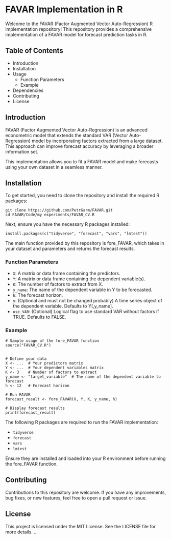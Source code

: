 # FAVAR Implementation in R

Welcome to the FAVAR (Factor Augmented Vector Auto-Regression) R implementation repository! This repository provides a comprehensive implementation of a FAVAR model for forecast prediction tasks in R.

## Table of Contents

- Introduction
- Installation
- Usage
  - Function Parameters
  - Example
- Dependencies
- Contributing
- License

## Introduction

FAVAR (Factor Augmented Vector Auto-Regression) is an advanced econometric model that extends the standard VAR (Vector Auto-Regression) model by incorporating factors extracted from a large dataset. This approach can improve forecast accuracy by leveraging a broader information set.

This implementation allows you to fit a FAVAR model and make forecasts using your own dataset in a seamless manner. 

## Installation

To get started, you need to clone the repository and install the required R packages:

```{r, engine='bash', count_lines}
git clone https://github.com/PetrGarm/FAVAR.git
cd FAVAR/Code/my experiments/FAVAR_CV.R
```

Next, ensure you have the necessary R packages installed:

```{r, engine='R', count_lines}
install.packages(c("tidyverse", "forecast", "vars", "lmtest"))
````

The main function provided by this repository is fore_FAVAR, which takes in your dataset and parameters and returns the forecast results.

### Function Parameters

- `X`: A matrix or data frame containing the predictors.
- `Y`: A matrix or data frame containing the dependent variable(s).
- `K`: The number of factors to extract from X.
- `y_name`: The name of the dependent variable in Y to be forecasted.
- `h`: The forecast horizon.
- `y`: (Optional and must not be changed probably) A time series object of the dependent variable. Defaults to Y[,y_name].
- `use_VAR`: (Optional) Logical flag to use standard VAR without factors if TRUE. Defaults to FALSE.

### Example

```{r, engine='R', count_lines}
# Sample usage of the fore_FAVAR function
source("FAVAR_CV.R")


# Define your data
X <- ...  # Your predictors matrix
Y <- ...  # Your dependent variables matrix
K <- 3    # Number of factors to extract
y_name <- "target_variable"  # The name of the dependent variable to forecast
h <- 12   # Forecast horizon

# Run FAVAR
forecast_result <- fore_FAVAR(X, Y, K, y_name, h)

# Display forecast results
print(forecast_result)

```

The following R packages are required to run the FAVAR implementation:

- `tidyverse`
- `forecast`
- `vars`
- `lmtest`

Ensure they are installed and loaded into your R environment before running the fore_FAVAR function.

## Contributing

Contributions to this repository are welcome. If you have any improvements, bug fixes, or new features, feel free to open a pull request or issue.

## License

This project is licensed under the MIT License. See the LICENSE file for more details.
...
